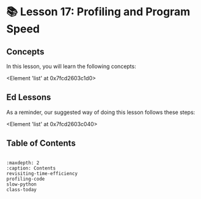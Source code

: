 # 📚 Lesson 17: Profiling and Program Speed 
## Concepts

In this lesson, you will learn the following concepts:

<Element 'list' at 0x7fcd2603c1d0>
## Ed Lessons

As a reminder, our suggested way of doing this lesson follows these steps:

<Element 'list' at 0x7fcd2603c040>


## Table of Contents

```{toctree}

:maxdepth: 2
:caption: Contents
revisiting-time-efficiency
profiling-code
slow-python
class-today
```